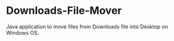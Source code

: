 # Downloads-File-Mover
Java application to move files from Downloads file into Desktop on Windows OS. 
